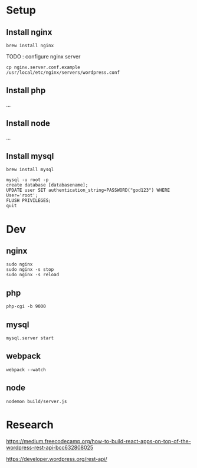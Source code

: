 # Setup

## Install nginx

```
brew install nginx
```

TODO : configure nginx server

```
cp nginx.server.conf.example /usr/local/etc/nginx/servers/wordpress.conf
```

## Install php

...

## Install node

...

## Install mysql

```
brew install mysql

mysql -u root -p
create database [databasename];
UPDATE user SET authentication_string=PASSWORD("god123") WHERE User='root';
FLUSH PRIVILEGES;
quit
```

# Dev

## nginx

```
sudo nginx
sudo nginx -s stop
sudo nginx -s reload
```

## php

```
php-cgi -b 9000
```

## mysql

```
mysql.server start
```

## webpack

```
webpack --watch
```

## node

```
nodemon build/server.js
```

# Research

https://medium.freecodecamp.org/how-to-build-react-apps-on-top-of-the-wordpress-rest-api-bcc632808025

https://developer.wordpress.org/rest-api/

